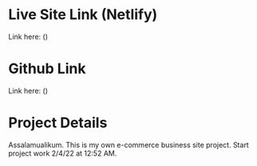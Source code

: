 # Live Site Link (Netlify)

Link here: ()

# Github Link 

Link here: ()

# Project Details

Assalamualikum. This is my own e-commerce business site project. Start project work 2/4/22 at 12:52 AM.